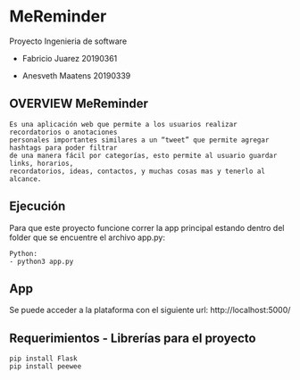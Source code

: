# MeReminder
Proyecto Ingenieria de software



* Fabricio Juarez 20190361

* Anesveth Maatens 20190339

## OVERVIEW MeReminder
 ```
Es una aplicación web que permite a los usuarios realizar recordatorios o anotaciones 
personales importantes similares a un “tweet” que permite agregar hashtags para poder filtrar 
de una manera fácil por categorías, esto permite al usuario guardar links, horarios, 
recordatorios, ideas, contactos, y muchas cosas mas y tenerlo al alcance.
```

## Ejecución

Para que este proyecto funcione correr la app principal estando dentro del folder que se encuentre el archivo app.py:
```
Python: 
- python3 app.py 
```


## App

Se puede acceder a la plataforma con el siguiente url: http://localhost:5000/ 

## Requerimientos - Librerías para el proyecto

```
pip install Flask
pip install peewee

```
